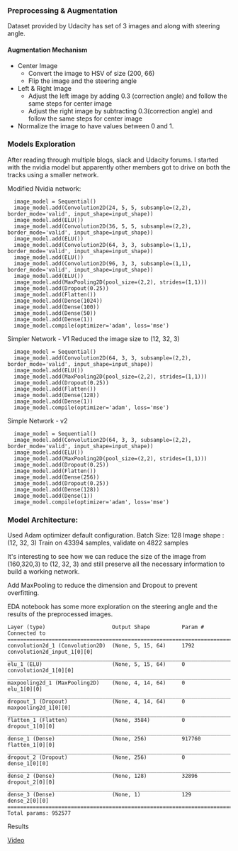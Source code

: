 ### Preprocessing & Augmentation

Dataset provided by Udacity has set of 3 images and along with steering angle.

#### Augmentation Mechanism

   * Center Image
      * Convert the image to HSV of size (200, 66)
      * Flip the image and the steering angle
   * Left & Right Image
      * Adjust the left image by adding 0.3 (correction angle) and follow the same steps for center image
      * Adjust the right image by subtracting 0.3(correction angle) and follow the same steps for center image
   * Normalize the image to have values between 0 and 1.   


### Models Exploration

After reading through multiple blogs, slack and Udacity forums. I started with the nvidia model but apparently other members got to drive on both the tracks using a smaller network.

Modified Nvidia network:

```
  image_model = Sequential()
  image_model.add(Convolution2D(24, 5, 5, subsample=(2,2), border_mode='valid', input_shape=input_shape))
  image_model.add(ELU())
  image_model.add(Convolution2D(36, 5, 5, subsample=(2,2), border_mode='valid', input_shape=input_shape))
  image_model.add(ELU())
  image_model.add(Convolution2D(64, 3, 3, subsample=(1,1), border_mode='valid', input_shape=input_shape))
  image_model.add(ELU())
  image_model.add(Convolution2D(96, 3, 3, subsample=(1,1), border_mode='valid', input_shape=input_shape))
  image_model.add(ELU())
  image_model.add(MaxPooling2D(pool_size=(2,2), strides=(1,1)))
  image_model.add(Dropout(0.25))
  image_model.add(Flatten())
  image_model.add(Dense(1024))
  image_model.add(Dense(100))
  image_model.add(Dense(50))
  image_model.add(Dense(1))
  image_model.compile(optimizer='adam', loss='mse')
```

Simpler Network - V1
Reduced the image size to (12, 32, 3) 

```
  image_model = Sequential()
  image_model.add(Convolution2D(64, 3, 3, subsample=(2,2), border_mode='valid', input_shape=input_shape))
  image_model.add(ELU())
  image_model.add(MaxPooling2D(pool_size=(2,2), strides=(1,1)))
  image_model.add(Dropout(0.25))
  image_model.add(Flatten())
  image_model.add(Dense(128))
  image_model.add(Dense(1))
  image_model.compile(optimizer='adam', loss='mse')
```


Simple Network - v2

```
  image_model = Sequential()
  image_model.add(Convolution2D(64, 3, 3, subsample=(2,2), border_mode='valid', input_shape=input_shape))
  image_model.add(ELU())
  image_model.add(MaxPooling2D(pool_size=(2,2), strides=(1,1)))
  image_model.add(Dropout(0.25))
  image_model.add(Flatten())
  image_model.add(Dense(256))
  image_model.add(Dropout(0.25))
  image_model.add(Dense(128))
  image_model.add(Dense(1))
  image_model.compile(optimizer='adam', loss='mse')
```

### Model Architecture: 

Used Adam optimizer default configuration.
Batch Size: 128
Image shape : (12, 32, 3)
Train on 43394 samples, validate on 4822 samples

It's interesting to see how we can reduce the size of the image from (160,320,3) to (12, 32, 3) and still preserve all the necessary information to build 
a working network.

Add MaxPooling to reduce the dimension and Dropout to prevent overfitting.

EDA notebook has some more exploration on the steering angle and the results of the preprocessed images.
 
```
Layer (type)                     Output Shape          Param #     Connected to
====================================================================================================
convolution2d_1 (Convolution2D)  (None, 5, 15, 64)     1792        convolution2d_input_1[0][0]
____________________________________________________________________________________________________
elu_1 (ELU)                      (None, 5, 15, 64)     0           convolution2d_1[0][0]
____________________________________________________________________________________________________
maxpooling2d_1 (MaxPooling2D)    (None, 4, 14, 64)     0           elu_1[0][0]
____________________________________________________________________________________________________
dropout_1 (Dropout)              (None, 4, 14, 64)     0           maxpooling2d_1[0][0]
____________________________________________________________________________________________________
flatten_1 (Flatten)              (None, 3584)          0           dropout_1[0][0]
____________________________________________________________________________________________________
dense_1 (Dense)                  (None, 256)           917760      flatten_1[0][0]
____________________________________________________________________________________________________
dropout_2 (Dropout)              (None, 256)           0           dense_1[0][0]
____________________________________________________________________________________________________
dense_2 (Dense)                  (None, 128)           32896       dropout_2[0][0]
____________________________________________________________________________________________________
dense_3 (Dense)                  (None, 1)             129         dense_2[0][0]
====================================================================================================
Total params: 952577

```

Results

[Video](https://www.youtube.com/watch?v=hRSRT1hJtpI)
